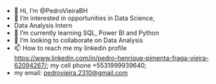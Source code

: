 - 👋 Hi, I’m @PedroVieiraBH
- 👀 I’m interested in opportunities in Data Science, 
- Data Analysis Intern
- 🌱 I’m currently learning SQL, Power BI and Python
- 💞️ I’m looking to collaborate on Data Analysis
- 📫 How to reach me my linkedin profile https://www.linkedin.com/in/pedro-henrique-pimenta-fraga-vieira-62094267/; my cell phone +5531999939640;
- my email: pedrovieira.2310@gmail.com

<!---
PedroVieiraBH/PedroVieiraBH is a ✨ special ✨ repository because its `README.md` (this file) appears on your GitHub profile.
You can click the Preview link to take a look at your changes.
--->

